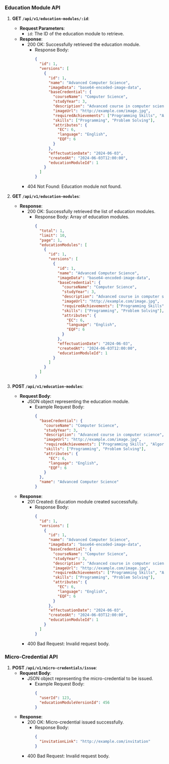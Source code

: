 ### Education Module API

1. **GET `/api/v1/education-modules/:id`**:
   - **Request Parameters**:
     - `id`: The ID of the education module to retrieve.
   - **Response**:
     - 200 OK: Successfully retrieved the education module.
       - Response Body:
         ```json
         {
           "id": 1,
           "versions": [
             {
               "id": 1,
               "name": "Advanced Computer Science",
               "imageData": "base64-encoded-image-data",
               "baseCredential": {
                 "courseName": "Computer Science",
                 "studyYear": 3,
                 "description": "Advanced course in computer science",
                 "imageUrl": "http://example.com/image.jpg",
                 "requiredAchievements": ["Programming Skills", "Algorithm Analysis"],
                 "skills": ["Programming", "Problem Solving"],
                 "attributes": {
                   "EC": 6,
                   "language": "English",
                   "EQF": 6
                 }
               },
               "effectuationDate": "2024-06-03",
               "createdAt": "2024-06-03T12:00:00",
               "educationModuleId": 1
             }
           ]
         }
         ```
     - 404 Not Found: Education module not found.

2. **GET `/api/v1/education-modules`**:
   - **Response**:
     - 200 OK: Successfully retrieved the list of education modules.
       - Response Body: Array of education modules.
         ```json
         {
           "total": 1,
           "limit": 10,
           "page": 1,
           "educationModules": [
             {
               "id": 1,
               "versions": [
                 {
                   "id": 1,
                   "name": "Advanced Computer Science",
                   "imageData": "base64-encoded-image-data",
                   "baseCredential": {
                     "courseName": "Computer Science",
                     "studyYear": 3,
                     "description": "Advanced course in computer science",
                     "imageUrl": "http://example.com/image.jpg",
                     "requiredAchievements": ["Programming Skills", "Algorithm Analysis"],
                     "skills": ["Programming", "Problem Solving"],
                     "attributes": {
                       "EC": 6,
                       "language": "English",
                       "EQF": 6
                     }
                   },
                   "effectuationDate": "2024-06-03",
                   "createdAt": "2024-06-03T12:00:00",
                   "educationModuleId": 1
                 }
               ]
             }
           ]
         }
         ```

3. **POST `/api/v1/education-modules`**:
   - **Request Body**:
     - JSON object representing the education module.
       - Example Request Body:
         ```json
         {
           "baseCredential": {
             "courseName": "Computer Science",
             "studyYear": 3,
             "description": "Advanced course in computer science",
             "imageUrl": "http://example.com/image.jpg",
             "requiredAchievements": ["Programming Skills", "Algorithm Analysis"],
             "skills": ["Programming", "Problem Solving"],
             "attributes": {
               "EC": 6,
               "language": "English",
               "EQF": 6
             }
           },
           "name": "Advanced Computer Science"
         }
         ```
   - **Response**:
     - 201 Created: Education module created successfully.
       - Response Body:
         ```json
         {
           "id": 1,
           "versions": [
             {
               "id": 1,
               "name": "Advanced Computer Science",
               "imageData": "base64-encoded-image-data",
               "baseCredential": {
                 "courseName": "Computer Science",
                 "studyYear": 3,
                 "description": "Advanced course in computer science",
                 "imageUrl": "http://example.com/image.jpg",
                 "requiredAchievements": ["Programming Skills", "Algorithm Analysis"],
                 "skills": ["Programming", "Problem Solving"],
                 "attributes": {
                   "EC": 6,
                   "language": "English",
                   "EQF": 6
                 }
               },
               "effectuationDate": "2024-06-03",
               "createdAt": "2024-06-03T12:00:00",
               "educationModuleId": 1
             }
           ]
         }
         ```
     - 400 Bad Request: Invalid request body.

### Micro-Credential API

1. **POST `/api/v1/micro-credentials/issue`**:
   - **Request Body**:
     - JSON object representing the micro-credential to be issued.
       - Example Request Body:
         ```json
         {
           "userId": 123,
           "educationModuleVersionId": 456
         }
         ```
   - **Response**:
     - 200 OK: Micro-credential issued successfully.
       - Response Body:
         ```json
         {
           "invitationLink": "http://example.com/invitation"
         }
         ```
     - 400 Bad Request: Invalid request body.

